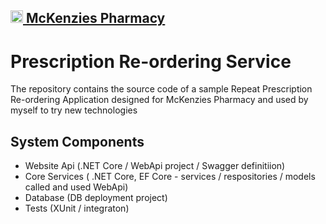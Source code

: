 <a href="http://mckenziespharmacy.azurewebsites.net/">
<h2>
    <img src="http://mckenziespharmacy.azurewebsites.net/assets/images/cross.png" alt="McKenzies Pharmacy logo" title="McKenzies Pharmacy" height="20" /> McKenzies Pharmacy</h2>
</a>

Prescription Re-ordering Service
================================

The repository contains the source code of a sample Repeat Prescription Re-ordering Application designed for McKenzies Pharmacy and used by myself to try new technologies

## System Components

- Website Api (.NET Core / WebApi project / Swagger definitiion)
- Core Services ( .NET Core, EF Core - services / respositories / models called and used WebApi)
- Database (DB deployment project)
- Tests (XUnit / integraton)
